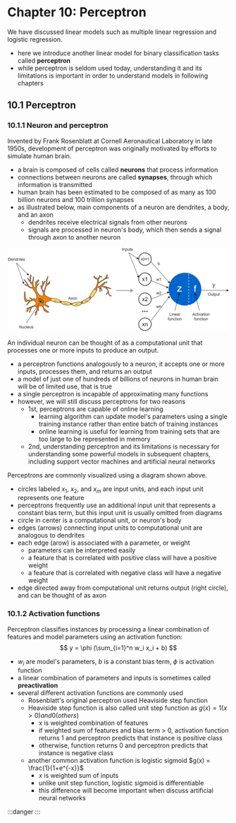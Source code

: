# Chapter 10: Perceptron

We have discussed linear models such as multiple linear regression and logistic regression.
- here we introduce another linear model for binary classification tasks called **perceptron**
- while perceptron is seldom used today, understanding it and its limitations is important in order to understand models in following chapters


## 10.1 Perceptron


### 10.1.1 Neuron and perceptron

Invented by Frank Rosenblatt at Cornell Aeronautical Laboratory in late 1950s, development of perceptron was originally motivated by efforts to simulate human brain.
- a brain is composed of cells called **neurons** that process information
- connections between neurons are called **synapses**, through which information is transmitted
- human brain has been estimated to be composed of as many as 100 billion neurons and 100 trillion synapses
- as illustrated below, main components of a neuron are dendrites, a body, and an axon
	- dendrites receive electrical signals from other neurons
	- signals are processed in neuron's body, which then sends a signal through axon to another neuron

![](./fig-01-neuron-perceptron.png)

An individual neuron can be thought of as a computational unit that processes one or more inputs to produce an output.
- a perceptron functions analogously to a neuron, it accepts one or more inputs, processes them, and returns an output
- a model of just one of hundreds of billions of neurons in human brain will be of limited use, that is true
- a single perceptron is incapable of approximating many functions
- however, we will still discuss perceptrons for two reasons
	- 1st, perceptrons are capable of online learning
		- learning algorithm can update model's parameters using a single training instance rather than entire batch of training instances
		- online learning is useful for learning from training sets that are too large to be represented in memory
	- 2nd, understanding perceptron and its limitations is necessary for understanding some powerful models in subsequent chapters, including support vector machines and artificial neural networks

Perceptrons are commonly visualized using a diagram shown above.
- circles labeled $x_1$, $x_2$, and $x_m$ are input units, and each input unit represents one feature
- perceptrons frequently use an additional input unit that represents a constant bias term, but this input unit is usually omitted from diagrams
- circle in center is a computational unit, or neuron's body
- edges (arrows) connecting input units to computational unit are analogous to dendrites
- each edge (arow) is associated with a parameter, or weight
	- parameters can be interpreted easily
	- a feature that is correlated with positive class will have a positive weight
	- a feature that is correlated with negative class will have a negative weight
- edge directed away from computational unit returns output (right circle), and can be thought of as axon


### 10.1.2 Activation functions

Perceptron classifies instances by processing a linear combination of features and model parameters using an activation function:
$$
y = \phi (\sum_{i=1}^n w_i x_i + b)
$$
- $w_i$ are model's parameters, $b$ is a constant bias term, $\phi$ is activation function
- a linear combination of parameters and inputs is sometimes called **preactivation**
- several different activation functions are commonly used
	- Rosenblatt's original perceptron used Heaviside step function
	- Heaviside step function is also called unit step function as $g(x) = 1 (x>0) and 0 (others)$
		- x is weighted combination of features
		- if weighted sum of features and bias term > 0, activation function returns 1 and perceptron predicts that instance is positive class
		- otherwise, function returns 0 and perceptron predicts that instance is negative class
	- another common activation function is logistic sigmoid $g(x) = \frac{1}{1+e^{-x}}$
		- $x$ is weighted sum of inputs
		- unlike unit step function, logistic sigmoid is differentiable
		- this difference will become important when discuss artificial neural networks



:::danger
:::
